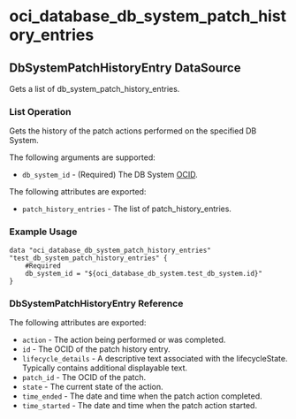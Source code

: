 
# oci_database_db_system_patch_history_entries

## DbSystemPatchHistoryEntry DataSource

Gets a list of db_system_patch_history_entries.

### List Operation
Gets the history of the patch actions performed on the specified DB System.

The following arguments are supported:

* `db_system_id` - (Required) The DB System [OCID](https://docs.us-phoenix-1.oraclecloud.com/Content/General/Concepts/identifiers.htm).


The following attributes are exported:

* `patch_history_entries` - The list of patch_history_entries.

### Example Usage

```hcl
data "oci_database_db_system_patch_history_entries" "test_db_system_patch_history_entries" {
	#Required
	db_system_id = "${oci_database_db_system.test_db_system.id}"
}
```
### DbSystemPatchHistoryEntry Reference

The following attributes are exported:

* `action` - The action being performed or was completed.
* `id` - The OCID of the patch history entry.
* `lifecycle_details` - A descriptive text associated with the lifecycleState. Typically contains additional displayable text. 
* `patch_id` - The OCID of the patch.
* `state` - The current state of the action.
* `time_ended` - The date and time when the patch action completed.
* `time_started` - The date and time when the patch action started.
